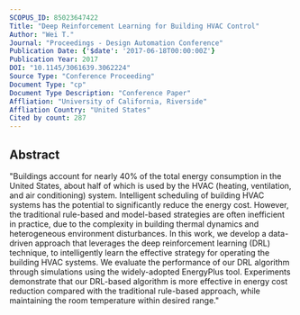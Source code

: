```yaml
---
SCOPUS_ID: 85023647422
Title: "Deep Reinforcement Learning for Building HVAC Control"
Author: "Wei T."
Journal: "Proceedings - Design Automation Conference"
Publication Date: {'$date': '2017-06-18T00:00:00Z'}
Publication Year: 2017
DOI: "10.1145/3061639.3062224"
Source Type: "Conference Proceeding"
Document Type: "cp"
Document Type Description: "Conference Paper"
Affliation: "University of California, Riverside"
Affliation Country: "United States"
Cited by count: 287
---
```


## Abstract
"Buildings account for nearly 40% of the total energy consumption in the United States, about half of which is used by the HVAC (heating, ventilation, and air conditioning) system. Intelligent scheduling of building HVAC systems has the potential to significantly reduce the energy cost. However, the traditional rule-based and model-based strategies are often inefficient in practice, due to the complexity in building thermal dynamics and heterogeneous environment disturbances. In this work, we develop a data-driven approach that leverages the deep reinforcement learning (DRL) technique, to intelligently learn the effective strategy for operating the building HVAC systems. We evaluate the performance of our DRL algorithm through simulations using the widely-adopted EnergyPlus tool. Experiments demonstrate that our DRL-based algorithm is more effective in energy cost reduction compared with the traditional rule-based approach, while maintaining the room temperature within desired range."
